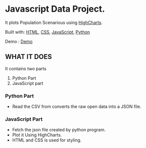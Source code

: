 # Javascript Data Project.
It plots Population Scenarious using [HighCharts](https://www.highcharts.com/demo).

Built with: [HTML](), [CSS](), [JavaScript](), [Python]()

Demo : [Demo](https://hemant-un-population-js.herokuapp.com/plot.html)


## WHAT IT DOES
It contains two parts
  1. Python Part
  2. JavaScript part
  
### Python Part
- Read the CSV from converts the raw open data into a JSON file.

### JavaScript Part
- Fetch the json file created by python program.
- Plot it Using HighCharts.
- HTML and CSS is used for styling.
